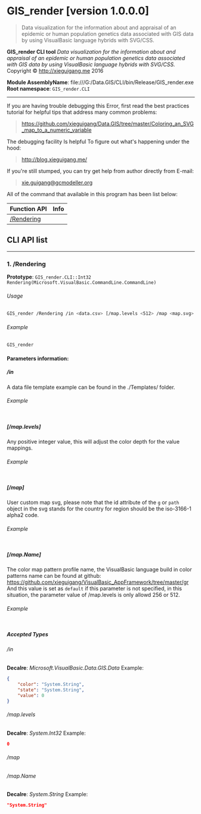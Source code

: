﻿# GIS_render [version 1.0.0.0]
> Data visualization for the information about and appraisal of an epidemic or human population genetics data associated with GIS data by using VisualBasic language hybrids with SVG/CSS.

<!--more-->

**GIS_render CLI tool**
_Data visualization for the information about and appraisal of an epidemic or human population genetics data associated with GIS data by using VisualBasic language hybrids with SVG/CSS._
Copyright © http://xieguigang.me 2016

**Module AssemblyName**: file:///G:/Data.GIS/CLI/bin/Release/GIS_render.exe
**Root namespace**: ``GIS_render.CLI``

------------------------------------------------------------
If you are having trouble debugging this Error, first read the best practices tutorial for helpful tips that address many common problems:
> https://github.com/xieguigang/Data.GIS/tree/master/Coloring_an_SVG_map_to_a_numeric_variable


The debugging facility Is helpful To figure out what's happening under the hood:
> http://blog.xieguigang.me/


If you're still stumped, you can try get help from author directly from E-mail:
> xie.guigang@gcmodeller.org



All of the command that available in this program has been list below:

|Function API|Info|
|------------|----|
|[/Rendering](#/Rendering)||


## CLI API list
--------------------------
<h3 id="/Rendering"> 1. /Rendering</h3>


**Prototype**: ``GIS_render.CLI::Int32 Rendering(Microsoft.VisualBasic.CommandLine.CommandLine)``

###### Usage
```bash
GIS_render /Rendering /in <data.csv> [/map.levels <512> /map <map.svg> /map.Name <default> /out <out.svg>]
```
###### Example
```bash
GIS_render
```



#### Parameters information:
##### /in
A data file template example can be found in the ./Templates/ folder.

###### Example
```bash

```
##### [/map.levels]
Any positive integer value, this will adjust the color depth for the value mappings.

###### Example
```bash

```
##### [/map]
User custom map svg, please note that the id attribute of the ``g`` or ``path`` object in the svg stands for the country for region should be the iso-3166-1 alpha2 code.

###### Example
```bash

```
##### [/map.Name]
The color map pattern profile name, the VisualBasic language build in color patterns name can be found at github: https://github.com/xieguigang/VisualBasic_AppFramework/tree/master/gr
And this value is set as ``default`` if this parameter is not specified, in this situation, the parameter value of /map.levels is only allowd 256 or 512.

###### Example
```bash

```
##### Accepted Types
###### /in
**Decalre**:  _Microsoft.VisualBasic.Data.GIS.Data_
Example: 
```json
{
    "color": "System.String",
    "state": "System.String",
    "value": 0
}
```

###### /map.levels
**Decalre**:  _System.Int32_
Example: 
```json
0
```

###### /map
###### /map.Name
**Decalre**:  _System.String_
Example: 
```json
"System.String"
```

